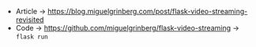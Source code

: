 * Article -> https://blog.miguelgrinberg.com/post/flask-video-streaming-revisited
* Code -> https://github.com/miguelgrinberg/flask-video-streaming -> `flask run`